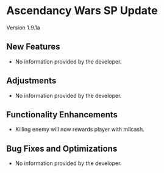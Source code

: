 # Ascendancy Wars SP Update
Version 1.9.1a

## New Features
- No information provided by the developer.

## Adjustments
- No information provided by the developer. 

## Functionality Enhancements
- Killing enemy will now rewards player with milcash.

## Bug Fixes and Optimizations
- No information provided by the developer.
